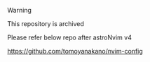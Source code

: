>[!warning]
> This repository is archived

Please refer below repo after astroNvim v4

https://github.com/tomoyanakano/nvim-config
